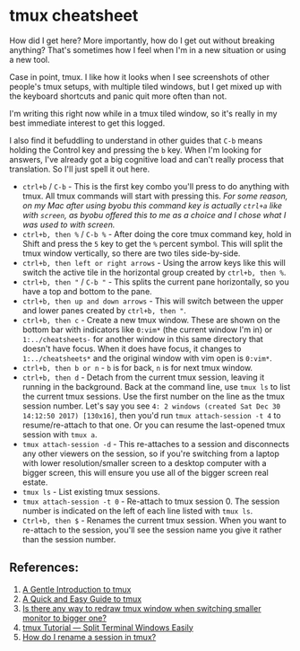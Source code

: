 # tmux cheatsheet

How did I get here? More importantly, how do I get out without breaking anything? That's sometimes how I feel when I'm in a new situation or using a new tool.

Case in point, tmux. I like how it looks when I see screenshots of other people's tmux setups, with multiple tiled windows, but I get mixed up with the keyboard shortcuts and panic quit more often than not.

I'm writing this right now while in a tmux tiled window, so it's really in my best immediate interest to get this logged.

I also find it befuddling to understand in other guides that `C-b` means holding the Control key and pressing the `b` key. When I'm looking for answers, I've already got a big cognitive load and can't really process that translation. So I'll just spell it out here.

* `ctrl+b` / `C-b` - This is the first key combo you'll press to do anything with tmux. All tmux commands will start with pressing this. _For some reason, on my Mac after using byobu this command key is actually `ctrl+a` like with `screen`, as byobu offered this to me as a choice and I chose what I was used to with screen._
* `ctrl+b, then %` / `C-b %` - After doing the core tmux command key, hold in Shift and press the `5` key to get the `%` percent symbol. This will split the tmux window vertically, so there are two tiles side-by-side.
* `ctrl+b, then left or right arrows` - Using the arrow keys like this will switch the active tile in the horizontal group created by `ctrl+b, then %`.
* `ctrl+b, then "` / `C-b "` - This splits the current pane horizontally, so you have a top and bottom to the pane.
* `ctrl+b, then up and down arrows` - This will switch between the upper and lower panes created by `ctrl+b, then "`.
* `ctrl+b, then c` - Create a new tmux window. These are shown on the bottom bar with indicators like `0:vim*` (the current window I'm in) or `1:../cheatsheets-` for another window in this same directory that doesn't have focus. When it does have focus, it changes to `1:../cheatsheets*` and the original window with vim open is `0:vim*`.
* `ctrl+b, then b or n` - `b` is for back, `n` is for next tmux window.
* `ctrl+b, then d` - Detach from the current tmux session, leaving it running in the background. Back at the command line, use `tmux ls` to list the current tmux sessions. Use the first number on the line as the tmux session number. Let's say you see `4: 2 windows (created Sat Dec 30 14:12:50 2017) [130x16]`, then you'd run `tmux attach-session -t 4` to resume/re-attach to that one. Or you can resume the last-opened tmux session with `tmux a`.
* `tmux attach-session -d` - This re-attaches to a session and disconnects any other viewers on the session, so if you're switching from a laptop with lower resolution/smaller screen to a desktop computer with a bigger screen, this will ensure you use all of the bigger screen real estate.
* `tmux ls` - List existing tmux sessions.
* `tmux attach-session -t 0` - Re-attach to tmux session 0. The session number is indicated on the left of each line listed with `tmux ls`.
* `Ctrl+b, then $` - Renames the current tmux session. When you want to re-attach to the session, you'll see the session name you give it rather than the session number.

## References:

1. [A Gentle Introduction to tmux](https://hackernoon.com/a-gentle-introduction-to-tmux-8d784c404340)
1. [A Quick and Easy Guide to tmux](http://www.hamvocke.com/blog/a-quick-and-easy-guide-to-tmux/)
1. [Is there any way to redraw tmux window when switching smaller monitor to bigger one?](https://stackoverflow.com/a/7819465/1141603)
1. [tmux Tutorial — Split Terminal Windows Easily](https://lukaszwrobel.pl/blog/tmux-tutorial-split-terminal-windows-easily/)
1. [How do I rename a session in tmux?](https://superuser.com/questions/428016/how-do-i-rename-a-session-in-tmux)
